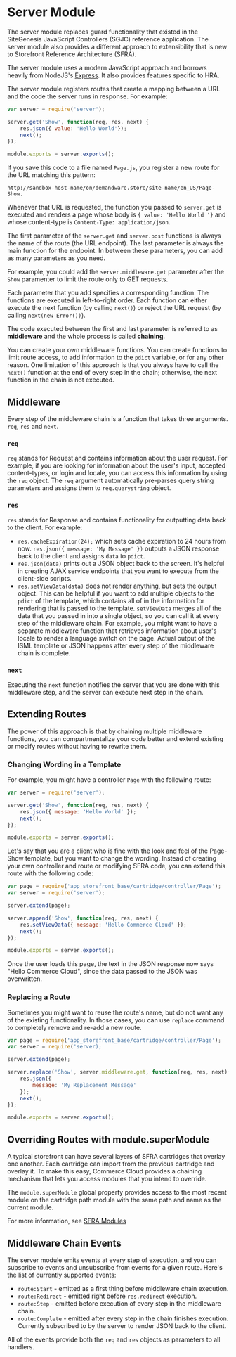 # Server Module

The server module replaces guard functionality that existed in the SiteGenesis JavaScript Controllers (SGJC) reference application. The server module also provides a different approach to extensibility that is new to Storefront Reference Architecture (SFRA).

The server module uses a modern JavaScript approach and borrows heavily from NodeJS's [Express](http://expressjs.com/). It also provides features specific to HRA.

The server module registers routes that create a mapping between a URL and the code the server runs in response. For example:

```js
var server = require('server');

server.get('Show', function(req, res, next) {
    res.json({ value: 'Hello World'});
    next();
});

module.exports = server.exports();
```

If you save this code to a file named `Page.js`, you register a new route for the URL matching this pattern:

`http://sandbox-host-name/on/demandware.store/site-name/en_US/Page-Show.`

Whenever that URL is requested, the function you passed to `server.get` is executed and renders a page whose body is `{ value: 'Hello World '}` and whose content-type is `Content-Type: application/json`.

The first parameter of the `server.get` and `server.post` functions is always the name of the route (the URL endpoint). The last parameter is always the main function for the endpoint. In between these parameters, you can add as many parameters as you need.

For example, you could add the `server.middleware.get` parameter after the `Show` paramenter to limit the route only to GET requests.

Each parameter that you add specifies a corresponding function. The functions are executed in left-to-right order. Each function can either execute the next function (by calling `next()`) or reject the URL request (by calling `next(new Error())`).

The code executed between the first and last parameter is referred to as **middleware** and the whole process is called **chaining**.

You can create your own middleware functions. You can create functions to limit route access, to add information to the `pdict` variable, or for any other reason. One limitation of this approach is that you always have to call the `next()` function at the end of every step in the chain; otherwise, the next function in the chain is not executed.

## Middleware

Every step of the middleware chain is a function that takes three arguments. `req`, `res` and `next`.

### `req`

`req` stands for Request and contains information about the user request. For example, if you are looking for information about the user's input, accepted content-types, or login and locale, you can access this information by using the `req` object. The `req` argument automatically pre-parses query string parameters and assigns them to `req.querystring` object.

### `res`

`res` stands for Response and contains functionality for outputting data back to the client. For example:

* `res.cacheExpiration(24);` which sets cache expiration to 24 hours from now. `res.json({ message: 'My Message' })` outputs a JSON response back to the client and assigns `data` to `pdict`.
* `res.json(data)` prints out a JSON object back to the screen. It's helpful in creating AJAX service endpoints that you want to execute from the client-side scripts.
* `res.setViewData(data)` does not render anything, but sets the output object. This can be helpful if you want to add multiple objects to the `pdict` of the template, which contains all of in the information for rendering that is passed to the template. `setViewData` merges all of the data that you passed in into a single object, so you can call it at every step of the middleware chain. For example, you might want to have a separate middleware function that retrieves information about user's locale to render a language switch on the page. Actual output of the ISML template or JSON happens after every step of the middleware chain is complete.

### `next`

Executing the `next` function notifies the server that you are done with this middleware step, and the server can execute next step in the chain.

## Extending Routes

The power of this approach is that by chaining multiple middleware functions, you can compartmentalize your code better and extend existing or modify routes without having to rewrite them.

### Changing Wording in a Template
For example, you might have a controller `Page` with the following route:

```js
var server = require('server');

server.get('Show', function(req, res, next) {
    res.json({ message: 'Hello World' });
    next();
});

module.exports = server.exports();
```

Let's say that you are a client who is fine with the look and feel of the Page-Show template, but you want to change the wording. Instead of creating your own controller and route or modifying SFRA code, you can extend this route with the following code:

```js
var page = require('app_storefront_base/cartridge/controller/Page');
var server = require('server');

server.extend(page);

server.append('Show', function(req, res, next) {
    res.setViewData({ message: 'Hello Commerce Cloud' });
    next();
});

module.exports = server.exports();
```

Once the user loads this page, the text in the JSON response now says "Hello Commerce Cloud", since the data passed to the JSON was overwritten.


### Replacing a Route
Sometimes you might want to reuse the route's name, but do not want any of the existing functionality. In those cases, you can use `replace` command to completely remove and re-add a new route.

```js
var page = require('app_storefront_base/cartridge/controller/Page');
var server = require('server);

server.extend(page);

server.replace('Show', server.middleware.get, function(req, res, next){
    res.json({
        message: 'My Replacement Message'
    });
    next();
});

module.exports = server.exports();
```
## Overriding Routes with module.superModule
A typical storefront can have several layers of SFRA cartridges that overlay one another. Each cartridge can import from the previous cartridge and overlay it. To make this easy, Commerce Cloud provides a chaining mechanism that lets you access modules that you intend to override.

The `module.superModule` global property provides access to the most recent module on the cartridge path module with the same path and name as the current module.

For more information, see [SFRA Modules](https://documentation.b2c.commercecloud.salesforce.com/DOC2/topic/com.demandware.dochelp/SFRA/SFRAModules.html)

## Middleware Chain Events

The server module emits events at every step of execution, and you can subscribe to events and unsubscribe from events for a given route. Here's the list of currently supported events:

* `route:Start` - emitted as a first thing before middleware chain execution.
* `route:Redirect` - emitted right before `res.redirect` execution.
* `route:Step` - emitted before execution of every step in the middleware chain.
* `route:Complete` - emitted after every step in the chain finishes execution. Currently subscribed to by the server to render JSON back to the client.

All of the events provide both the `req` and `res` objects as parameters to all handlers.

